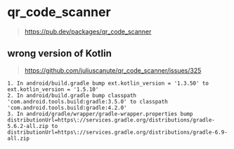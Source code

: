 # qr_code_scanner
> https://pub.dev/packages/qr_code_scanner


## wrong version of Kotlin
> https://github.com/juliuscanute/qr_code_scanner/issues/325

```
1. In android/build.gradle bump ext.kotlin_version = '1.3.50' to ext.kotlin_version = '1.5.10'
2. In android/build.gradle bump classpath 'com.android.tools.build:gradle:3.5.0' to classpath 'com.android.tools.build:gradle:4.2.0'
3. In android/gradle/wrapper/gradle-wrapper.properties bump distributionUrl=https\://services.gradle.org/distributions/gradle-5.6.2-all.zip to distributionUrl=https\://services.gradle.org/distributions/gradle-6.9-all.zip
```


